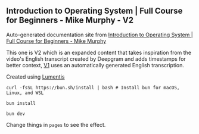 ## Introduction to Operating System | Full Course for Beginners - Mike Murphy - V2

Auto-generated documentation site from [Introduction to Operating System | Full Course for Beginners - Mike Murphy](https://www.youtube.com/watch?v=dOiA2nNJpc0)

This one is V2 which is an expanded content that takes inspiration from the video's English transcript created by Deepgram and adds timestamps for better context, [V1](https://github.com/bO-05/os-intro-full-course-beginners-mike-murphy) uses an automatically generated English transcription.

Created using [Lumentis](https://github.com/hrishioa/lumentis)

`curl -fsSL https://bun.sh/install | bash # Install bun for macOS, Linux, and WSL`

`bun install`

`bun dev`

Change things in `pages` to see the effect.